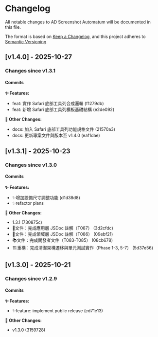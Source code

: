 # Changelog

All notable changes to AD Screenshot Automatum will be documented in this file.

The format is based on [Keep a Changelog](https://keepachangelog.com/en/1.0.0/),
and this project adheres to [Semantic Versioning](https://semver.org/spec/v2.0.0.html).


## [v1.4.0] - 2025-10-27

### Changes since v1.3.1

#### Commits


**✨ Features:**
- feat: 實作 Safari 底部工具列合成邏輯 (f1279db)
- feat: 新增 Safari 底部工具列模板基礎結構 (e2de092)

**📝 Other Changes:**
- docs: 加入 Safari 底部工具列功能規格文件 (21570a3)
- docs: 更新專案文件與版本至 v1.4.0 (eaf1dae)


## [v1.3.1] - 2025-10-23

### Changes since v1.3.0

#### Commits


**✨ Features:**
- ✨增加設備尺寸調整功能 (d1d38d8)
- ✨refactor plans

**📝 Other Changes:**
- 1.3.1 (730875c)
- 📝文件：完成應用層 JSDoc 註解（T087） (3d2cfdc)
- 📝文件：完成領域層 JSDoc 註解（T086） (09ebf21)
- 📚文件：完成開發者文件（T083-T085） (08cb678)
- 🏗️重構：完成清潔架構遷移與單元測試實作（Phase 1-3, 5-7） (5d37e56)


## [v1.3.0] - 2025-10-21

### Changes since v1.2.9

#### Commits


**✨ Features:**
- ✨feature: implement public release (cd71e13)

**📝 Other Changes:**
- v1.3.0 (3159728)

